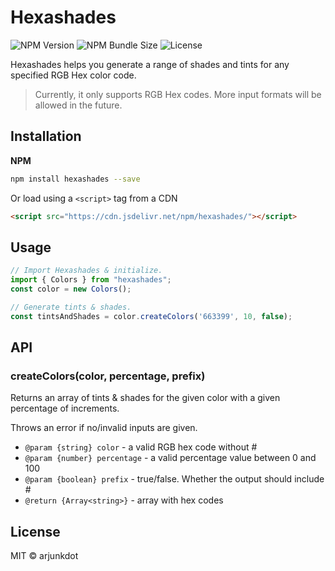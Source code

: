 # Hexashades

![NPM Version](https://img.shields.io/npm/v/hexashades?logo=npm&color=%23CB0001)
![NPM Bundle Size](https://img.shields.io/bundlephobia/min/hexashades)
![License](https://img.shields.io/github/license/arjunkdot/hexashades)

Hexashades helps you generate a range of shades and tints for any specified RGB Hex color code.

> Currently, it only supports RGB Hex codes. More input formats will be allowed in the future.

## Installation

**NPM**

```sh
npm install hexashades --save
```

Or load using a `<script>` tag from a CDN

```html
<script src="https://cdn.jsdelivr.net/npm/hexashades/"></script>
```

## Usage

```js
// Import Hexashades & initialize.
import { Colors } from "hexashades";
const color = new Colors();

// Generate tints & shades.
const tintsAndShades = color.createColors('663399', 10, false);
```

## API

### createColors(color, percentage, prefix)
Returns an array of tints & shades for the given color with a given percentage of increments.

Throws an error if no/invalid inputs are given.

- `@param {string} color` - a valid RGB hex code without #
- `@param {number} percentage` - a valid percentage value between 0 and 100
- `@param {boolean} prefix` - true/false. Whether the output should include #
- `@return {Array<string>}` - array with hex codes

## License
MIT © arjunkdot


